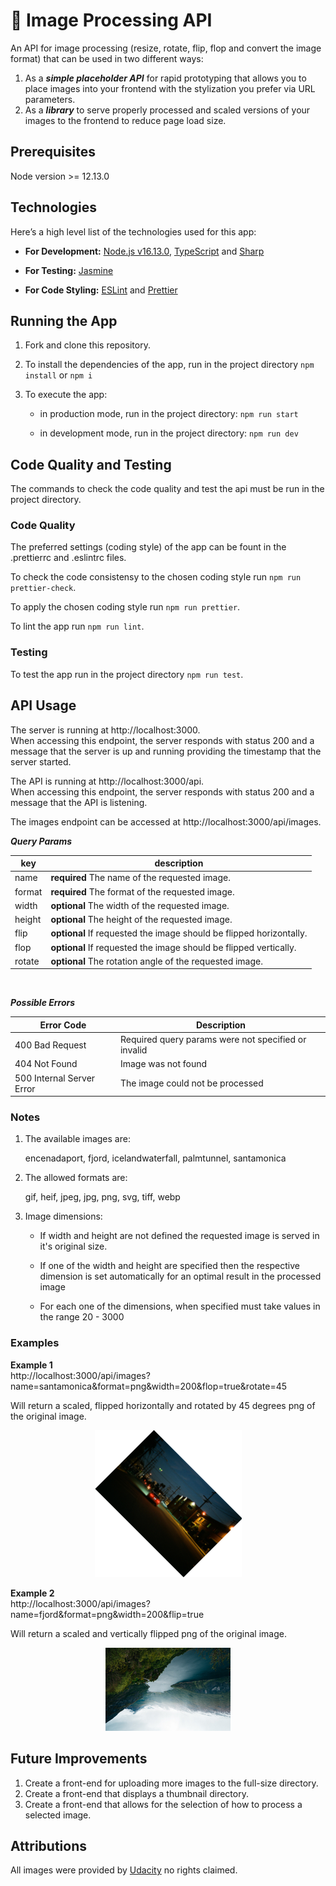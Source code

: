 # :rocket: Image Processing API

An API for image processing (resize, rotate, flip, flop and convert the image format) that can be used in two different ways:

1. As a **_simple placeholder API_** for rapid prototyping that allows you to place images into your frontend with the stylization you prefer via URL parameters.
2. As a **_library_** to serve properly processed and scaled versions of your images to the frontend to reduce page load size.

## Prerequisites

Node version >= 12.13.0

## Technologies

Here’s a high level list of the technologies used for this app:

- **For Development:** [Node.js v16.13.0](https://nodejs.org/en/), [TypeScript](https://www.typescriptlang.org/) and [Sharp](https://www.npmjs.com/package/sharp)

- **For Testing:** [Jasmine](https://www.npmjs.com/package/jasmine)

- **For Code Styling:** [ESLint](https://eslint.org/) and [Prettier](https://prettier.io/)

## Running the App

1. Fork and clone this repository.

2. To install the dependencies of the app, run in the project directory `npm install` or `npm i`

3. To execute the app:

   - in production mode, run in the project directory: `npm run start`

   - in development mode, run in the project directory: `npm run dev`

## Code Quality and Testing

The commands to check the code quality and test the api must be run in the project directory.

### Code Quality

The preferred settings (coding style) of the app can be fount in the .prettierrc and .eslintrc files.

To check the code consistensy to the chosen coding style run `npm run prettier-check`.

To apply the chosen coding style run `npm run prettier`.

To lint the app run `npm run lint`.

### Testing

To test the app run in the project directory `npm run test`.

## API Usage

The server is running at http://localhost:3000.  
When accessing this endpoint, the server responds with status 200 and a message that the server is up and running providing the timestamp that the server started.

The API is running at http://localhost:3000/api.  
When accessing this endpoint, the server responds with status 200 and a message that the API is listening.

The images endpoint can be accessed at http://localhost:3000/api/images.

**_Query Params_**

| key    | description                                                         |
| ------ | ------------------------------------------------------------------- |
| name   | **required** The name of the requested image.                       |
| format | **required** The format of the requested image.                     |
| width  | **optional** The width of the requested image.                      |
| height | **optional** The height of the requested image.                     |
| flip   | **optional** If requested the image should be flipped horizontally. |
| flop   | **optional** If requested the image should be flipped vertically.   |
| rotate | **optional** The rotation angle of the requested image.             |

<br/>

**_Possible Errors_**

| Error Code                | Description                                         |
| ------------------------- | --------------------------------------------------- |
| 400 Bad Request           | Required query params were not specified or invalid |
| 404 Not Found             | Image was not found                                 |
| 500 Internal Server Error | The image could not be processed                    |

### Notes

1. The available images are:

   encenadaport, fjord, icelandwaterfall, palmtunnel, santamonica

2. The allowed formats are:

   gif, heif, jpeg, jpg, png, svg, tiff, webp

3. Image dimensions:

   - If width and height are not defined the requested image is served in it's original size.

   - If one of the width and height are specified then the respective dimension is set automatically for an optimal result in the processed image

   - For each one of the dimensions, when specified must take values in the range 20 - 3000

### Examples

**Example 1**  
http://localhost:3000/api/images?name=santamonica&format=png&width=200&flop=true&rotate=45

Will return a scaled, flipped horizontally and rotated by 45 degrees png of the original image.

<p align="center">
    <img src="https://github.com/katerina-tziala/api-image-processing/blob/master/docs/thumb-santamonica-w200-deg(45)-flop.png" alt="thumb-santamonica-w200-deg(45)-flop" width="auto" height="auto">
</p>



**Example 2**  
http://localhost:3000/api/images?name=fjord&format=png&width=200&flip=true

Will return a scaled and vertically flipped png of the original image.
<p align="center">
    <img src="https://github.com/katerina-tziala/api-image-processing/blob/master/docs/thumb-fjord-w200-flip.png" alt="thumb-fjord-w200-flip" width="auto" height="auto">
</p>

## Future Improvements

1. Create a front-end for uploading more images to the full-size directory.
2. Create a front-end that displays a thumbnail directory.
3. Create a front-end that allows for the selection of how to process a selected image.

## Attributions

All images were provided by [Udacity](https://www.udacity.com/) no rights claimed.
